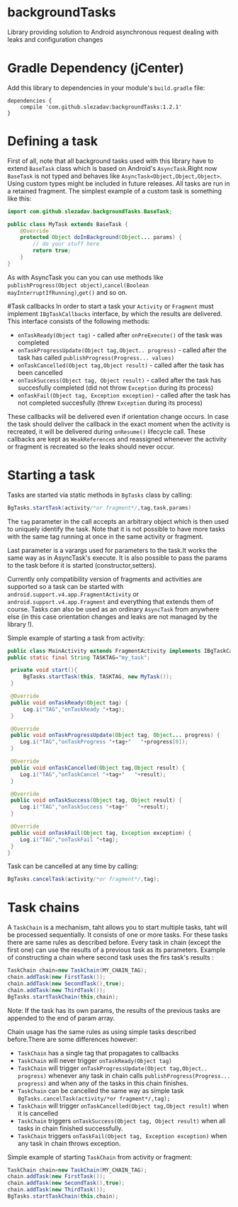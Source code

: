 # backgroundTasks
Library providing solution to Android asynchronous request dealing with leaks and configuration changes

# Gradle Dependency (jCenter)

Add this library to dependencies in your module's `build.gradle` file:

```Gradle
dependencies {
    compile 'com.github.slezadav:backgroundTasks:1.2.1'
}
```

# Defining a task
First of all, note that all background tasks used with this library have to extend `BaseTask` class which is based on Android's `AsyncTask`.Right now `BaseTask` is not typed and behaves like `AsyncTask<Object,Object,Object>`. Using custom types might be included in future releases. All tasks are run in a retained fragment. 
The simplest example of a custom task is something like this:

```java
import com.github.slezadav.backgroundTasks.BaseTask;

public class MyTask extends BaseTask {
    @Override
    protected Object doInBackground(Object... params) {
        // do your stuff here
        return true;
    }
}
```

As with AsyncTask you can you can use methods like `publishProgress(Object object)`,`cancel(Boolean mayInterruptIfRunning)`,`get()` and so on.

#Task callbacks
In order to start a task your `Activity` or `Fragment` must implement `IBgTaskCallbacks` interface, by which the results are delivered. This interface consists of the following methods:

* `onTaskReady(Object tag)` - called after `onPreExecute()` of the task was completed
* `onTaskProgressUpdate(Object tag,Object.. progress)` - called after the task has called `publishProgress(Progress... values)`
* `onTaskCancelled(Object tag,Object result)` - called after the task has been cancelled 
* `onTaskSuccess(Object tag, Object result)` - called after the task has succesfully completed (did not throw `Exception` during its process)
* `onTaskFail(Object tag, Exception exception)` - called after the task has not completed succesfully (threw `Exception` during its process)

These callbacks will be delivered even if orientation change occurs. In case the task should deliver the callback in the exact moment when the activity is recreated, it will be delivered during `onResume()` lifecycle call.
These callbacks are kept as `WeakReference`s and reassigned whenever the activity or fragment is recreated so the leaks should never occur.

# Starting a task

Tasks are started via static methods in `BgTasks` class by calling:

```java
BgTasks.startTask(activity/*or fragment*/,tag,task,params)
```
The `tag` parameter in the call accepts an arbitrary object which is then used to uniquely identify the task. Note that it is not possible to have more tasks with the same tag running at once in the same activity or fragment.

Last parameter is a varargs used for parameters to the task.It works the same way as in AsyncTask's execute. It is also possible to pass the params to the task before it is started (constructor,setters).

Currently only compatibility version of fragments and activities are supported so a task can be started with `android.support.v4.app.FragmentActivity` or `android.support.v4.app.Fragment` and everything that extends them of course.
Tasks can also be used as an ordinary `AsyncTask` from anywhere else (in this case orientation changes and leaks are not managed by the library !).

Simple example of starting a task from activity:
```java
public class MainActivity extends FragmentActivity implements IBgTaskCallbacks {
public static final String TASKTAG="my_task";

 private void start(){
     BgTasks.startTask(this, TASKTAG, new MyTask());
 }

 @Override
 public void onTaskReady(Object tag) {
     Log.i("TAG","onTaskReady "+tag);
 }

 @Override
 public void onTaskProgressUpdate(Object tag, Object... progress) {
    Log.i("TAG","onTaskProgress "+tag+"   "+progress[0]);
 }

 @Override
 public void onTaskCancelled(Object tag,Object result) {
    Log.i("TAG","onTaskCancel "+tag+"   "+result);
 }

 @Override
 public void onTaskSuccess(Object tag, Object result) {
    Log.i("TAG","onTaskSuccess "+tag+"   "+result);
 }

 @Override
 public void onTaskFail(Object tag, Exception exception) {
    Log.i("TAG","onTaskFail "+tag);
 }
}
```

Task can be cancelled at any time by calling:
```java
BgTasks.cancelTask(activity/*or fragment*/,tag);
```

# Task chains
A `TaskChain` is a mechanism, taht allows you to start multiple tasks, taht will be processed sequentially. It consists of one or more tasks. For these tasks there are same rules as described before. Every task in chain (except the first one) can use the results of a previous task as its parameters.
Example of constructing a chain where second task uses the firs task's results :
```java
TaskChain chain=new TaskChain(MY_CHAIN_TAG);
chain.addTask(new FirstTask());
chain.addTask(new SecondTask(),true);
chain.addTask(new ThirdTask());
BgTasks.startTaskChain(this,chain);
```
Note: If the task has its own params, the results of the previous tasks are appended to the end of param array.

Chain usage has the same rules as using simple tasks described before.There are some differences however:

* `TaskChain` has a single tag that propagates to callbacks
* `TaskChain` will never trigger `onTaskReady(Object tag)`
* `TaskChain` will trigger `onTaskProgressUpdate(Object tag,Object.. progress)` whenever any task in chain calls `publishProgress(Progress... progress)` and when any of the tasks in this chain finishes.
* `TaskChain` can be cancelled the same way as simple task `BgTasks.cancelTask(activity/*or fragment*/,tag);`
* `TaskChain` will trigger `onTaskCancelled(Object tag,Object result)` when it is cancelled
* `TaskChain` triggers `onTaskSuccess(Object tag, Object result)` when all tasks in chain finished successfully.
* `TaskChain` triggers `onTaskFail(Object tag, Exception exception)` when any task in chain throws exception.


Simple example of starting `TaskChain` from activity or fragment:
```java
TaskChain chain=new TaskChain(MY_CHAIN_TAG);
chain.addTask(new FirstTask());
chain.addTask(new SecondTask(),true);
chain.addTask(new ThirdTask());
BgTasks.startTaskChain(this,chain);
```


